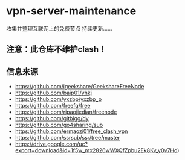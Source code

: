 # vpn-server-maintenance

收集并整理互联网上的免费节点
持续更新......

## 注意：此仓库不维护clash！

## 信息来源
- https://github.com/igeekshare/GeekshareFreeNode
- https://github.com/baip01/yhkj
- https://github.com/yxzbp/yxzbp_p
- https://github.com/freefq/free
- https://github.com/ripaojiedian/freenode
- https://github.com/gitbigg/dy
- https://github.com/go4sharing/sub
- https://github.com/ermaozi01/free_clash_vpn
- https://github.com/ssrsub/ssr/tree/master
- https://drive.google.com/uc?export=download&id=1f5w_mx2826wWXQfZpbu2Ek8Kv_y0v7Ho)
